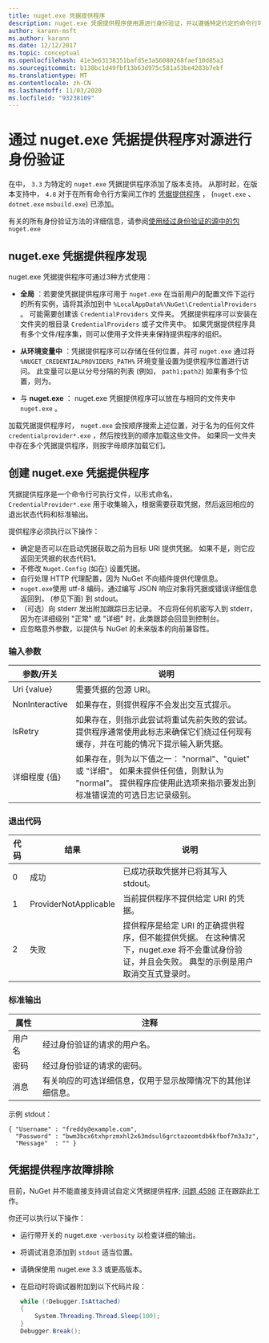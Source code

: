 ```yaml
---
title: nuget.exe 凭据提供程序
description: nuget.exe 凭据提供程序使用源进行身份验证，并以遵循特定约定的命令行可执行文件的形式实现。
author: karann-msft
ms.author: karann
ms.date: 12/12/2017
ms.topic: conceptual
ms.openlocfilehash: 41e3e63138351bafd5e3a56080268faef10d85a3
ms.sourcegitcommit: b138bc1d49fbf13b63d975c581a53be4283b7ebf
ms.translationtype: MT
ms.contentlocale: zh-CN
ms.lasthandoff: 11/03/2020
ms.locfileid: "93238109"
---
```

# <a name="authenticating-feeds-with-nugetexe-credential-providers"></a>通过 nuget.exe 凭据提供程序对源进行身份验证

在中， `3.3` 为特定的 `nuget.exe` 凭据提供程序添加了版本支持。 从那时起，在版本支持中， `4.8` 对于在所有命令行方案间工作的 [凭据提供程序](NuGet-Cross-Platform-Authentication-Plugin.md) ， (`nuget.exe` 、 `dotnet.exe` `msbuild.exe`) 已添加。

有关的所有身份验证方法的详细信息，请参阅[使用经过身份验证的源中的包](../../consume-packages/consuming-packages-authenticated-feeds.md#nugetexe)`nuget.exe`

## <a name="nugetexe-credential-provider-discovery"></a>nuget.exe 凭据提供程序发现

nuget.exe 凭据提供程序可通过3种方式使用：

- **全局** ：若要使凭据提供程序可用于 `nuget.exe` 在当前用户的配置文件下运行的所有实例，请将其添加到中 `%LocalAppData%\NuGet\CredentialProviders` 。 可能需要创建该 `CredentialProviders` 文件夹。 凭据提供程序可以安装在文件夹的根目录 `CredentialProviders`  或子文件夹中。 如果凭据提供程序具有多个文件/程序集，则可以使用子文件夹来保持提供程序的组织。

- **从环境变量中** ：凭据提供程序可以存储在任何位置，并可 `nuget.exe` 通过将 `%NUGET_CREDENTIALPROVIDERS_PATH%` 环境变量设置为提供程序位置进行访问。 此变量可以是以分号分隔的列表 (例如， `path1;path2`) 如果有多个位置，则为。

- 与 **nuget.exe** ： nuget.exe 凭据提供程序可以放在与相同的文件夹中 `nuget.exe` 。

加载凭据提供程序时， `nuget.exe` 会按顺序搜索上述位置，对于名为的任何文件 `credentialprovider*.exe` ，然后按找到的顺序加载这些文件。 如果同一文件夹中存在多个凭据提供程序，则按字母顺序加载它们。

## <a name="creating-a-nugetexe-credential-provider"></a>创建 nuget.exe 凭据提供程序

凭据提供程序是一个命令行可执行文件，以形式命名， `CredentialProvider*.exe` 用于收集输入，根据需要获取凭据，然后返回相应的退出状态代码和标准输出。

提供程序必须执行以下操作：

- 确定是否可以在启动凭据获取之前为目标 URI 提供凭据。 如果不是，则它应返回无凭据的状态代码1。
- 不修改 `Nuget.Config` (如在) 设置凭据。
- 自行处理 HTTP 代理配置，因为 NuGet 不向插件提供代理信息。
- `nuget.exe`使用 utf-8 编码，通过编写 JSON 响应对象将凭据或错误详细信息返回到， (参见下面) 到 stdout。
- （可选）向 stderr 发出附加跟踪日志记录。 不应将任何机密写入到 stderr，因为在详细级别 "正常" 或 "详细" 时，此类跟踪会回显到控制台。
- 应忽略意外参数，以提供与 NuGet 的未来版本的向前兼容性。

### <a name="input-parameters"></a>输入参数

| 参数/开关 |说明|
|----------------|-----------|
| Uri {value} | 需要凭据的包源 URI。|
| NonInteractive | 如果存在，则提供程序不会发出交互式提示。 |
| IsRetry | 如果存在，则指示此尝试将重试先前失败的尝试。 提供程序通常使用此标志来确保它们绕过任何现有缓存，并在可能的情况下提示输入新凭据。|
| 详细程度 {值} | 如果存在，则为以下值之一： "normal"、"quiet" 或 "详细"。 如果未提供任何值，则默认为 "normal"。 提供程序应使用此选项来指示要发出到标准错误流的可选日志记录级别。 |

### <a name="exit-codes"></a>退出代码

| 代码 |结果 | 说明 |
|----------------|-----------|-----------|
| 0 | 成功 | 已成功获取凭据并已将其写入 stdout。|
| 1 | ProviderNotApplicable | 当前提供程序不提供给定 URI 的凭据。|
| 2 | 失败 | 提供程序是给定 URI 的正确提供程序，但不能提供凭据。 在这种情况下，nuget.exe 将不会重试身份验证，并且会失败。 典型的示例是用户取消交互式登录时。 |

### <a name="standard-output"></a>标准输出

| 属性 |注释|
|----------------|-----------|
| 用户名 | 经过身份验证的请求的用户名。|
| 密码 | 经过身份验证的请求的密码。|
| 消息 | 有关响应的可选详细信息，仅用于显示故障情况下的其他详细信息。 |

示例 stdout：

    { "Username" : "freddy@example.com",
      "Password" : "bwm3bcx6txhprzmxhl2x63mdsul6grctazoomtdb6kfbof7m3a3z",
      "Message"  : "" }

## <a name="troubleshooting-a-credential-provider"></a>凭据提供程序故障排除

目前，NuGet 并不能直接支持调试自定义凭据提供程序; [问题 4598](https://github.com/NuGet/Home/issues/4598) 正在跟踪此工作。

你还可以执行以下操作：

- 运行带开关的 nuget.exe `-verbosity` 以检查详细的输出。
- 将调试消息添加到 `stdout` 适当位置。
- 请确保使用 nuget.exe 3.3 或更高版本。
- 在启动时将调试器附加到以下代码片段：

    ```cs
    while (!Debugger.IsAttached)
    {
        System.Threading.Thread.Sleep(100);
    }
    Debugger.Break();
    ```

